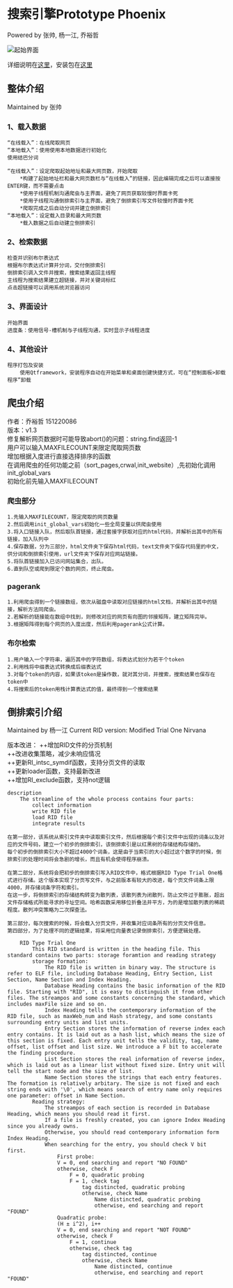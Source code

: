 # 搜索引擎Prototype Phoenix
Powered by 张帅, 杨一江, 乔裕哲



![起始界面](docs/起始界面.png)



详细说明在[这里](docs/Manual.pdf)，安装包在[这里](bin/installer.exe)



## 整体介绍

Maintained by 张帅

### 1、载入数据
	“在线载入”：在线爬取网页
	“本地载入”：使用使用本地数据进行初始化
	使用结巴分词
	
	“在线载入”：设定爬取起始地址和最大网页数，开始爬取
		*构建了起始地址栏和最大网页数栏与“在线载入”的链接，因此编辑完成之后可以直接按ENTER键，而不需要点击
		*使用子线程机制沟通爬虫与主界面，避免了网页获取较慢时界面卡死
		*使用子线程沟通倒排索引与主界面，避免了倒排索引写文件较慢时界面卡死
		*爬取完成之后自动分词并建立倒排索引
	“本地载入”：设定载入目录和最大网页数
		*载入数据之后自动建立倒排索引
### 2、检索数据
	检查并识别布尔表达式
	根据布尔表达式计算并分词，交付倒排索引
	倒排索引调入文件并搜索，搜索结果返回主线程
	主线程为搜索结果建立超链接，并对关键词标红
	点击超链接可以调用系统浏览器访问
### 3、界面设计
	开始界面
	进度条：使用信号-槽机制与子线程沟通，实时显示子线程进度
### 4、其他设计
	程序打包及安装
		使用Qtframework，安装程序自动在开始菜单和桌面创建快捷方式，可在“控制面板>卸载程序”卸载



## 爬虫介绍

作者：乔裕哲 151220086  
版本：v1.3  
修复解析网页数据时可能导致abort()的问题：string.find返回-1  
用户可以输入MAXFILECOUNT来限定爬取网页数  
增加根据入度进行直接选择排序的函数  
在调用爬虫的任何功能之前（sort_pages,crwal,init_website）,先初始化调用init_global_vars  
初始化前先输入MAXFILECOUNT  
### 爬虫部分
	1.先输入MAXFILECOUNT，限定爬取的网页数量
	2.然后调用init_global_vars初始化一些全局变量以供爬虫使用
	3.将入口链接入队，然后取队首链接，通过套接字获取对应的html代码，并解析出其中的所有链接，加入队列中
	4.保存数据，分为三部分，html文件夹下保存html代码，text文件夹下保存代码里的中文，供分词和倒排索引使用，url文件夹下保存对应网站链接。
	5.将队首链接加入已访问网站集合，出队。
	6.直到队空或爬到限定个数的网页，终止爬虫。
### pagerank
	1.利用爬虫得到一个链接数组，依次从磁盘中读取对应链接的html文档，并解析出其中的链接，解析方法同爬虫。
	2.若解析的链接能在数组中找到，则修改对应的网页有向图的邻接矩阵，建立矩阵完毕。
	3.根据矩阵得到每个网页的入度出度，然后利用pagerank公式计算。
### 布尔检索
	1.用户输入一个字符串，遍历其中的字符数组，将表达式划分为若干个token
	2.利用栈将中缀表达式转换成后缀表达式
	3.对每个token的内容，如果该token是操作数，就对其分词，并搜索，搜索结果也保存在token中
	4.将搜索后的token用栈计算表达式的值，最终得到一个搜索结果



## 倒排索引介绍

Maintained by 杨一江
Current RID version: Modified Trial One Nirvana


版本改进：
	++增加RID文件的分页机制  
	++改进收集策略，减少未响应情况  
	++更新RI_intsc_symdif函数，支持分页文件的读取  
	++更新loader函数，支持最新改进  
	++增加RI_exclude函数，支持not逻辑  
```
description
	The streamline of the whole process contains four parts:
		collect information
		write RID file
		load RID file
		integrate results
```
	在第一部分，该系统从索引文件夹中读取索引文件，然后根据每个索引文件中出现的词条以及对应的文件号码，建立一个初步的倒排索引，该倒排索引是以红黑树的存储结构存储的。
	每个初步的倒排索引大小不超过4000个词条，这是由于当索引的大小超过这个数字的时候，倒排索引的处理时间将会急剧的增长，而且有机会使得程序崩溃。
	
	在第二部分，系统将会把初步的倒排索引写入RID文件中，格式根据RID Type Trial One格式进行存储。这个版本实现了分页写文件，与之前版本有较大的改进，每个页文件词条上限4000，并存储词条字符和索引。
	在这一步，将倒排索引的存储结构转变为散列表，该散列表为闭散列，防止文件过于膨胀，超出文件存储格式所能寻求的寻址空间。哈希函数采用移位折叠法并平方，为的是增加散列表的稀疏程度。散列冲突策略为二次探查法。
	
	第三部分，每次搜索的时候，将会载入分页文件，并收集对应词条所有的分页文件信息。
	第四部分，为了处理不同的逻辑结果，将采用位向量表记录倒排索引，方便逻辑处理。

```
	RID Type Trial One
		This RID standard is written in the heading file. This standard contains two parts: storage foramtion and reading strategy
		storage formation:
			The RID file is written in binary way. The structure is refer to ELF file, including Database Heading, Entry Section, List Section, Name Section and Index Heading.
			Database Heading contains the basic information of the RID file. Starting with "RID", it is easy to distinguish it from other files. The streampos and some constants concerning the standard, which includes maxFile size and so on.
			Index Heading tells the contemporary information of the RID file, such as maxWeb_num and Hash strategy, and some constants surrounding entry units and list units.
			Entry Section stores the information of reverse index each entry contains. It is laid out as a hash list, which means the size of this section is fixed. Each entry unit tells the validity, tag, name offset, list offset and list size. We introduce a F bit to accelerate the finding procedure.
			List Section stores the real information of reverse index, which is laid out as a linear list without fixed size. Entry unit will tell the start node and the size of list.
			Name Section stores the strings that each entry features. The formation is relatively arbitary. The size is not fixed and each string ends with '\0', which means search of entry name only requires one parameter: offset in Name Section.
		Reading strategy:
			The streampos of each section is recorded in Database Heading, which means you should read it first.
			If a file is freshly created, you can ignore Index Heading since you already owns.
			Otherwise, you should read contemporary information form Index Heading.
			When searching for the entry, you should check V bit first.
				First probe:
				V = 0, end searching and report "NO FOUND"
				otherwise, check F
					F = 0, quadratic probing
					F = 1, check tag
						tag distincted, quadratic probing
						otherwise, check Name
							Name distincted, quadratic probing
							otherwise, end searching and report "FOUND"
				Quadratic probe:
				(H ± i^2), i++
				V = 0, end searching and report "NOT FOUND"
				otherwise, check F
					F = 1, continue
					otherwise, check tag
						tag distincted, continue
						otherwise, check Name
							Name distincted, continue
							otherwise, end searching and report "FOUND"
```
